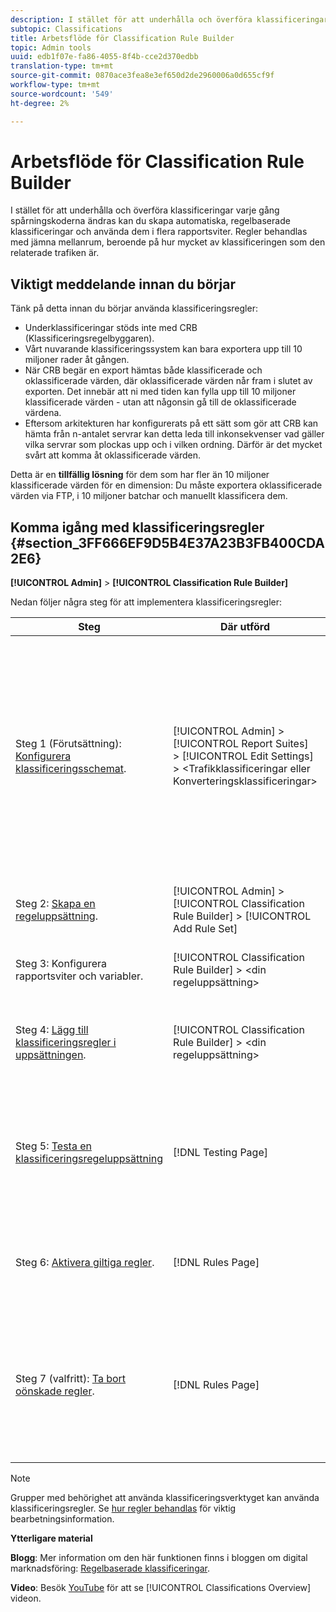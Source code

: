 ```yaml
---
description: I stället för att underhålla och överföra klassificeringar varje gång spårningskoderna ändras kan du skapa automatiska, regelbaserade klassificeringar och använda dem i flera rapportsviter. Regler behandlas med jämna mellanrum, beroende på hur mycket av klassificeringen som den relaterade trafiken är.
subtopic: Classifications
title: Arbetsflöde för Classification Rule Builder
topic: Admin tools
uuid: edb1f07e-fa86-4055-8f4b-cce2d370edbb
translation-type: tm+mt
source-git-commit: 0870ace3fea8e3ef650d2de2960006a0d655cf9f
workflow-type: tm+mt
source-wordcount: '549'
ht-degree: 2%

---
```



# Arbetsflöde för Classification Rule Builder

I stället för att underhålla och överföra klassificeringar varje gång spårningskoderna ändras kan du skapa automatiska, regelbaserade klassificeringar och använda dem i flera rapportsviter. Regler behandlas med jämna mellanrum, beroende på hur mycket av klassificeringen som den relaterade trafiken är.

## Viktigt meddelande innan du börjar

Tänk på detta innan du börjar använda klassificeringsregler:

* Underklassificeringar stöds inte med CRB (Klassificeringsregelbyggaren).
* Vårt nuvarande klassificeringssystem kan bara exportera upp till 10 miljoner rader åt gången.
* När CRB begär en export hämtas både klassificerade och oklassificerade värden, där oklassificerade värden når fram i slutet av exporten. Det innebär att ni med tiden kan fylla upp till 10 miljoner klassificerade värden - utan att någonsin gå till de oklassificerade värdena.
* Eftersom arkitekturen har konfigurerats på ett sätt som gör att CRB kan hämta från n-antalet servrar kan detta leda till inkonsekvenser vad gäller vilka servrar som plockas upp och i vilken ordning. Därför är det mycket svårt att komma åt oklassificerade värden.

Detta är en **tillfällig lösning** för dem som har fler än 10 miljoner klassificerade värden för en dimension: Du måste exportera oklassificerade värden via FTP, i 10 miljoner batchar och manuellt klassificera dem.

## Komma igång med klassificeringsregler {#section_3FF666EF9D5B4E37A23B3FB400CDA2E6}

**[!UICONTROL Admin]** > **[!UICONTROL Classification Rule Builder]**

Nedan följer några steg för att implementera klassificeringsregler:

| Steg | Där utförd | Beskrivning |
|--- |--- |--- |
| Steg 1 (Förutsättning): [Konfigurera klassificeringsschemat](https://docs.adobe.com/content/help/en/analytics/components/classifications/c-classifications.html). | [!UICONTROL Admin] > [!UICONTROL Report Suites] > [!UICONTROL Edit Settings] > &lt;Trafikklassificeringar eller Konverteringsklassificeringar> | Välj en variabel och definiera de klassificeringar som ska användas för variabeln. <br>Variabler måste ha minst en klassificeringskolumn som skapats innan de kan användas i regler.<br>När klassificeringarna är aktiverade kan du använda importverktyget och regelbyggaren för att klassificera specifika värden. |
| Steg 2: [Skapa en regeluppsättning](/help/components/classifications/crb/classification-rule-set.md). | [!UICONTROL Admin] >  [!UICONTROL Classification Rule Builder] > [!UICONTROL Add Rule Set] | En regeluppsättning är en grupp klassificeringsregler för en specifik variabel. |
| Steg 3: Konfigurera rapportsviter och variabler. | [!UICONTROL Classification Rule Builder] > &lt;din regeluppsättning> | Använd regeluppsättningen för rapportsviter och variabler. |
| Steg 4: [Lägg till klassificeringsregler i uppsättningen](/help/components/classifications/crb/classification-quickstart-rules.md). | [!UICONTROL Classification Rule Builder] > &lt;din regeluppsättning> | Matcha ett villkor med en klassificering och ange sedan vilken åtgärd som ska vidtas för regeln.  Läs mer om [hur reglerna behandlas](/help/components/classifications/crb/classification-quickstart-rules.md). |
| Steg 5: [Testa en klassificeringsregeluppsättning](/help/components/classifications/crb/classification-quickstart-rules.md) | [!DNL Testing Page] | Du vill testa reglerna för validering genom att redigera dem i utkastläge. I utkastläge kan reglerna inte köras.<br>Det här steget är viktigt när du använder [reguljära uttryck](/help/components/classifications/crb/classification-quickstart-rules.md). |
| Steg 6: [Aktivera giltiga regler](/help/components/classifications/crb/classification-rule-definitions.md). | [!DNL Rules Page] | När reglerna är giltiga aktiverar du regeluppsättningen.  Du kan skriva över befintliga nycklar om det behövs. Se [hur reglerna behandlas](/help/components/classifications/crb/classification-quickstart-rules.md). |
| Steg 7 (valfritt): [Ta bort oönskade regler](/help/components/classifications/crb/classification-rule-definitions.md). | [!DNL Rules Page] | Ta bort oönskade regler från en uppsättning.<br>Obs!  Klassificerade data som överförts tas inte bort när du tar bort regler.  Se [Ta bort klassificeringsdata](/help/components/classifications/importer/t-delete-classification-data.md) om du behöver ta bort klassificerade data. |

>[!NOTE]
>
>Grupper med behörighet att använda klassificeringsverktyget kan använda klassificeringsregler. Se [hur regler behandlas](/help/components/classifications/crb/classification-quickstart-rules.md) för viktig bearbetningsinformation.

**Ytterligare material**

**Blogg**: Mer information om den här funktionen finns i bloggen om digital marknadsföring: [Regelbaserade klassificeringar](https://theblog.adobe.com/rule-based-classifications-part-1-making-classifications-easier/).

**Video**: Besök [YouTube](https://www.youtube.com/watch?v=6laI5SBXY-I) för att se [!UICONTROL Classifications Overview] videon.
